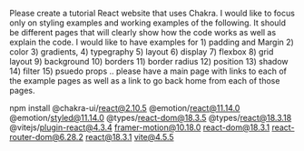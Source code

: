 Please create a tutorial React website that uses Chakra.  I would like to focus only on styling examples and working examples of the following.  It should be different pages that will clearly show how the code works as well as explain the code.  I would like to have examples for 1) padding and Margin 2) color 3) gradients, 4) typegraphy 5) layout 6) display 7) flexbox 8) grid layout 9) background 10) borders 11) border radius 12) position 13) shadow 14) filter 15) psuedo props .. please have a main page with links to each of the example pages as well as a link to go back home from each of those pages.



npm install @chakra-ui/react@2.10.5 @emotion/react@11.14.0 @emotion/styled@11.14.0 @types/react-dom@18.3.5 @types/react@18.3.18 @vitejs/plugin-react@4.3.4 framer-motion@10.18.0 react-dom@18.3.1 react-router-dom@6.28.2 react@18.3.1 vite@4.5.5
